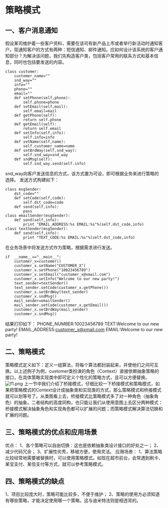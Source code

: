 # 策略模式

## 一、客户消息通知

假设某司维护着一些客户资料，需要在该司有新产品上市或者举行新活动时通知客户。现通知客户的方式有两种：短信通知、邮件通知。应如何设计该系统的客户通知部分？为解决该问题，我们先构造客户类，包括客户常用的联系方式和基本信息，同时也包括要发送的内容。

```
class customer:
    customer_name=""
    snd_way=""
    info=""
    phone=""
    email=""
    def setPhone(self,phone):
        self.phone=phone
    def setEmail(self,mail):
        self.email=mail
    def getPhone(self):
        return self.phone
    def getEmail(self):
        return self.email
    def setInfo(self,info):
        self.info=info
    def setName(self,name):
        self.customer_name=name
    def setBrdWay(self,snd_way):
        self.snd_way=snd_way
    def sndMsg(self):
        self.snd_way.send(self.info)
```

snd_way向客户发送信息的方式，该方式置为可设，即可根据业务来进行策略的选择。
发送方式构建如下：

```
class msgSender:
    dst_code=""
    def setCode(self,code):
        self.dst_code=code
    def send(self,info):
        pass
class emailSender(msgSender):
    def send(self,info):
        print "EMAIL_ADDRESS:%s EMAIL:%s"%(self.dst_code,info)
class textSender(msgSender):
    def send(self,info):
        print "TEXT_CODE:%s EMAIL:%s"%(self.dst_code,info)
```

在业务场景中将发送方式作为策略，根据需求进行发送。

```
if  __name__=="__main__":
    customer_x=customer()
    customer_x.setName("CUSTOMER_X")
    customer_x.setPhone("10023456789")
    customer_x.setEmail("customer_x@xmail.com")
    customer_x.setInfo("Welcome to our new party!")
    text_sender=textSender()
    text_sender.setCode(customer_x.getPhone())
    customer_x.setBrdWay(text_sender)
    customer_x.sndMsg()
    mail_sender=emailSender()
    mail_sender.setCode(customer_x.getEmail())
    customer_x.setBrdWay(mail_sender)
    customer_x.sndMsg()
```

结果打印如下：
PHONE_NUMBER:10023456789 TEXT:Welcome to our new party!
EMAIL_ADDRESS:customer_x@xmail.com EMAIL:Welcome to our new party!

## 二、策略模式

策略模式定义如下：定义一组算法，将每个算法都封装起来，并使他们之间可互换。以上述例子为例，customer类扮演的角色（Context）直接依赖抽象策略的接口，在具体策略实现类中即可定义个性化的策略方式，且可以方便替换。
![f1.png](http://ata2-img.cn-hangzhou.img-pub.aliyun-inc.com/9959d4872712fa3e1304ac33cb6eec02.png)
上一节中我们介绍了桥接模式，仔细比较一下桥接模式和策略模式，如果把策略模式的Context设计成抽象类和实现类的方式，那么策略模式和桥接模式就可以划等号了。从类图看上去，桥接模式比策略模式多了对一种角色（抽象角色）的抽象。二者结构的高度同构，也只能让我们从使用意图上去区分两种模式：桥接模式解决抽象角色和实现角色都可以扩展的问题；而策略模式解决算法切换和扩展的问题。

## 三、策略模式的优点和应用场景

优点：
1、各个策略可以自由切换：这也是依赖抽象类设计接口的好处之一；
2、减少代码冗余；
3、扩展性优秀，移植方便，使用灵活。
应用场景：
1、算法策略比较经常地需要被替换时，可以使用策略模式。如现在超市前台，会常遇到刷卡、某宝支付、某信支付等方式，就可以参考策略模式。

## 四、策略模式的缺点

1、项目比较庞大时，策略可能比较多，不便于维护；
2、策略的使用方必须知道有哪些策略，才能决定使用哪一个策略，这与迪米特法则是相违背的。